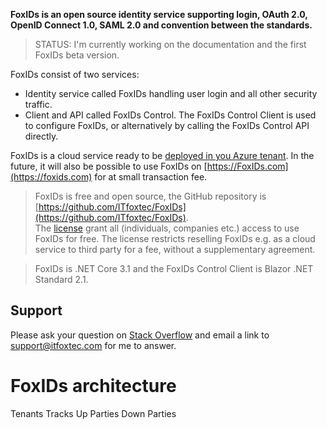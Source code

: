 **FoxIDs is an open source identity service supporting login, OAuth 2.0, OpenID Connect 1.0, SAML 2.0 and convention between the standards.**

> STATUS: I'm currently working on the documentation and the first FoxIDs beta version.

FoxIDs consist of two services:
- Identity service called FoxIDs handling user login and all other security traffic.
- Client and API called FoxIDs Control. The FoxIDs Control Client is used to configure FoxIDs, or alternatively by calling the FoxIDs Control API directly.

FoxIDs is a cloud service ready to be [deployed in you Azure tenant](deployment.md). In the future, it will also be possible to use FoxIDs on [https://FoxIDs.com](https://foxids.com) for at small transaction fee.

> FoxIDs is free and open source, the GitHub repository is [https://github.com/ITfoxtec/FoxIDs](https://github.com/ITfoxtec/FoxIDs).  
The [license](../LICENSE) grant all (individuals, companies etc.) access to use FoxIDs for free. The license restricts reselling FoxIDs e.g. as a cloud service to third party for a fee, without a supplementary agreement.

> FoxIDs is .NET Core 3.1 and the FoxIDs Control Client is Blazor .NET Standard 2.1.

## Support

Please ask your question on [Stack Overflow](https://stackoverflow.com) and email a link to <a href="mailto:support@itfoxtec.com?subject=FoxIDs">support@itfoxtec.com</a> for me to answer.

# FoxIDs architecture

Tenants
Tracks
Up Parties
Down Parties 



